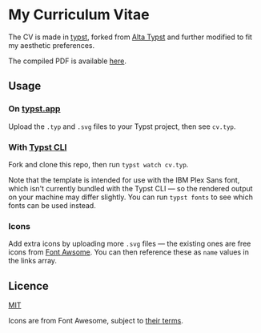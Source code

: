 # My Curriculum Vitae

The CV is made in [typst](https://typst.app/), forked from [Alta
Typst](https://github.com/GeorgeHoneywood/alta-typst) and further modified to
fit my aesthetic preferences.

The compiled PDF is available [here](./cv.pdf).

## Usage

### On [typst.app](https://typst.app/)

Upload the `.typ` and `.svg` files to your Typst project, then see `cv.typ`.

### With [Typst CLI](https://github.com/typst/typst)

Fork and clone this repo, then run `typst watch cv.typ`.

Note that the template is intended for use with the IBM Plex Sans font, which
isn't currently bundled with the Typst CLI — so the rendered output on your
machine may differ slightly. You can run `typst fonts` to see which fonts can
be used instead.

### Icons

Add extra icons by uploading more `.svg` files — the existing ones are free
icons from [Font Awsome](https://fontawesome.com/search?o=r&m=free). You can
then reference these as `name` values in the links array.

## Licence

[MIT](./LICENSE)

Icons are from Font Awesome, subject to [their
terms](https://github.com/FortAwesome/Font-Awesome/blob/6.x/LICENSE.txt).
